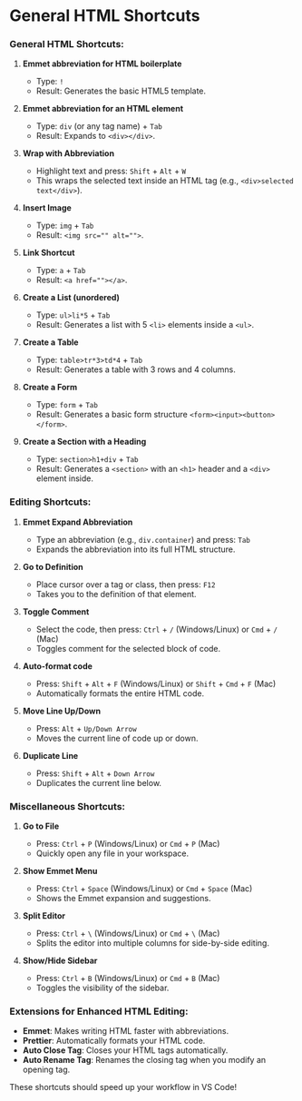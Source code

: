 # General HTML Shortcuts

### **General HTML Shortcuts:**
1. **Emmet abbreviation for HTML boilerplate**  
   - Type: `!`  
   - Result: Generates the basic HTML5 template.

2. **Emmet abbreviation for an HTML element**  
   - Type: `div` (or any tag name) + `Tab`  
   - Result: Expands to `<div></div>`.

3. **Wrap with Abbreviation**  
   - Highlight text and press: `Shift` + `Alt` + `W`  
   - This wraps the selected text inside an HTML tag (e.g., `<div>selected text</div>`).

4. **Insert Image**  
   - Type: `img` + `Tab`  
   - Result: `<img src="" alt="">`.

5. **Link Shortcut**  
   - Type: `a` + `Tab`  
   - Result: `<a href=""></a>`.

6. **Create a List (unordered)**  
   - Type: `ul>li*5` + `Tab`  
   - Result: Generates a list with 5 `<li>` elements inside a `<ul>`.

7. **Create a Table**  
   - Type: `table>tr*3>td*4` + `Tab`  
   - Result: Generates a table with 3 rows and 4 columns.

8. **Create a Form**  
   - Type: `form` + `Tab`  
   - Result: Generates a basic form structure `<form><input><button></form>`.

9. **Create a Section with a Heading**  
   - Type: `section>h1+div` + `Tab`  
   - Result: Generates a `<section>` with an `<h1>` header and a `<div>` element inside.

### **Editing Shortcuts:**
1. **Emmet Expand Abbreviation**  
   - Type an abbreviation (e.g., `div.container`) and press: `Tab`  
   - Expands the abbreviation into its full HTML structure.

2. **Go to Definition**  
   - Place cursor over a tag or class, then press: `F12`  
   - Takes you to the definition of that element.

3. **Toggle Comment**  
   - Select the code, then press: `Ctrl` + `/` (Windows/Linux) or `Cmd` + `/` (Mac)  
   - Toggles comment for the selected block of code.

4. **Auto-format code**  
   - Press: `Shift` + `Alt` + `F` (Windows/Linux) or `Shift` + `Cmd` + `F` (Mac)  
   - Automatically formats the entire HTML code.

5. **Move Line Up/Down**  
   - Press: `Alt` + `Up/Down Arrow`  
   - Moves the current line of code up or down.

6. **Duplicate Line**  
   - Press: `Shift` + `Alt` + `Down Arrow`  
   - Duplicates the current line below.

### **Miscellaneous Shortcuts:**
1. **Go to File**  
   - Press: `Ctrl` + `P` (Windows/Linux) or `Cmd` + `P` (Mac)  
   - Quickly open any file in your workspace.

2. **Show Emmet Menu**  
   - Press: `Ctrl` + `Space` (Windows/Linux) or `Cmd` + `Space` (Mac)  
   - Shows the Emmet expansion and suggestions.

3. **Split Editor**  
   - Press: `Ctrl` + `\` (Windows/Linux) or `Cmd` + `\` (Mac)  
   - Splits the editor into multiple columns for side-by-side editing.

4. **Show/Hide Sidebar**  
   - Press: `Ctrl` + `B` (Windows/Linux) or `Cmd` + `B` (Mac)  
   - Toggles the visibility of the sidebar.

### **Extensions for Enhanced HTML Editing:**
- **Emmet**: Makes writing HTML faster with abbreviations.
- **Prettier**: Automatically formats your HTML code.
- **Auto Close Tag**: Closes your HTML tags automatically.
- **Auto Rename Tag**: Renames the closing tag when you modify an opening tag.

These shortcuts should speed up your workflow in VS Code! 

